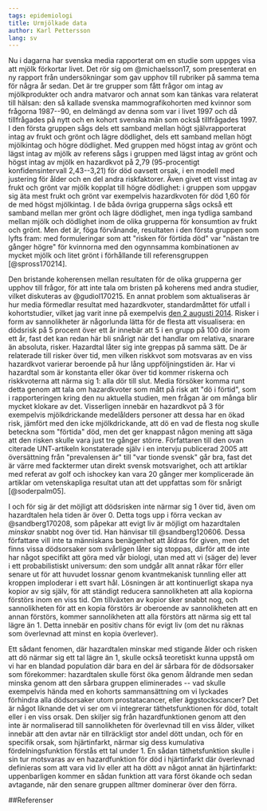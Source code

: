 ```yaml
---
tags: epidemiologi
title: Urmjölkade data
author: Karl Pettersson
lang: sv
---
```


Nu i dagarna har svenska media rapporterat om en studie som uppges visa att
mjölk förkortar livet. Det rör sig om @michaelsson17, som presenterat en ny
rapport från undersökningar som gav upphov till rubriker på samma tema för
några år sedan. Det är tre grupper som fått frågor om intag av mjölkprodukter
och andra matvaror och annat som kan tänkas vara relaterat till hälsan: den så
kallade svenska mammografikohorten med kvinnor som frågorna 1987--90, en
delmängd av denna som var i livet 1997 och då tillfrågades på nytt och en
kohort svenska män som också tillfrågades 1997. I den första gruppen sågs dels
ett samband mellan högt självrapporterat intag av frukt och grönt och lägre
dödlighet, dels ett samband mellan högt mjölkintag och högre dödlighet. Med
gruppen med högst intag av grönt och lägst intag av mjölk av referens sågs i
gruppen med lägst intag av grönt och högst intag av mjölk en hazardkvot på 2,79
(95-procentigt konfidensintervall 2,43--3,21) för död oavsett orsak, i en
modell med justering för ålder och en del andra riskfaktorer. Även givet ett
visst intag av frukt och grönt var mjölk kopplat till högre dödlighet: i
gruppen som uppgav sig äta mest frukt och grönt var exempelvis hazardkvoten för
död 1,60 för de med högst mjölkintag. I de båda övriga grupperna sågs också ett
samband mellan mer grönt och lägre dödlighet, men inga tydliga samband mellan
mjölk och dödlighet inom de olika grupperna för konsumtion av frukt och grönt.
Men det är, föga förvånande, resultaten i den första gruppen som lyfts fram:
med formuleringar som att "risken för förtida död" var "nästan tre gånger högre"
för kvinnorna med den ogynnsamma kombinationen av mycket mjölk och litet grönt
i förhållande till referensgruppen [@spross170214].

Den bristande koherensen mellan resultaten för de olika grupperna ger upphov
till frågor, för att inte tala om bristen på koherens med andra studier, vilket
diskuteras av @gudiol170215. En annat problem som aktualiseras är hur media
förmedlar resultat med hazardkvoter, standardmåttet för utfall i kohortstudier,
vilket jag varit inne på exempelvis [den 2 augusti
2014](http://klpn.se/2014/08/02/oka-takten/). Risker i form av sannolikheter är
någorlunda lätta för de flesta att visualisera: en dödsrisk på 5 procent över
ett år innebär att 5 i en grupp på 100 dör inom ett år, fast det kan redan här
bli snårigt när det handlar om relativa, snarare än absoluta, risker. Hazardtal
låter sig inte greppas på samma sätt. De är relaterade till risker över tid,
men vilken riskkvot som motsvaras av en viss hazardkvot varierar beroende på
hur lång uppföljningstiden är. Har vi hazardtal som är konstanta eller ökar
över tid kommer riskerna och riskkvoterna att närma sig 1: alla dör till slut.
Media försöker komma runt detta genom att tala om hazardkvoter som mått på risk
att "dö i förtid", som i rapporteringen kring den nu aktuella studien, men
frågan är om många blir mycket klokare av det. Visserligen innebär en
hazardkvot på 3 för exempelvis mjölkdrickande medelålders personer att dessa
har en ökad risk, jämfört med den icke mjölkdrickande, att dö en vad de flesta
nog skulle beteckna som "förtida" död, men det ger knappast någon mening att
säga att den risken skulle vara just tre gånger större. Författaren till den
ovan citerade UNT-artikeln konstaterade själv i en intervju publicerad 2005 att
översättning från "prevalensen är" till "var tionde svensk" går bra, fast det
är värre med facktermer utan direkt svensk motsvarighet, och att artiklar med
referat av golf och ishockey kan vara 20 gånger mer komplicerade än artiklar om
vetenskapliga resultat utan att det uppfattas som för snårigt [@soderpalm05]. 

I och för sig är det möjligt att dödsrisken inte närmar sig 1 över tid, även om
hazardtalen hela tiden är över 0. Detta togs upp i förra veckan av
@sandberg170208, som påpekar att evigt liv är möjligt om hazardtalen *minskar*
snabbt nog över tid. Han hänvisar till @sandberg120606. Dessa författare vill inte
ta människans benägenhet att åldras för given, men det finns vissa dödsorsaker
som svårligen låter sig stoppas, därför att de inte har något specifikt att
göra med vår biologi, utan med att vi (säger de) lever i ett probabilistiskt
universum: den som undgår allt annat råkar förr eller senare ut för att
huvudet lossnar genom kvantmekanisk tunnling eller att kroppen imploderar i ett
svart hål. Lösningen är att kontinuerligt skapa nya kopior av sig själv, för
att ständigt reducera sannolikheten att alla kopiorna förstörs inom en viss
tid. Om tillväxten av kopior sker snabbt nog, och sannolikheten för att en kopia
förstörs är oberoende av sannolikheten att en annan förstörs, kommer
sannolikheten att alla förstörs att närma sig ett tal lägre än 1. Detta innebär
en positiv chans för evigt liv (om det nu räknas som överlevnad att minst en
kopia överlever).

Ett sådant fenomen, där hazardtalen minskar med stigande ålder och risken att
dö närmar sig ett tal lägre än 1, skulle också teoretiskt kunna uppstå om vi
har en blandad population där bara en del är sårbara för de dödsorsaker som
förekommer: hazardtalen skulle först öka genom åldrande men sedan minska genom
att den sårbara gruppen eliminerades -- vad skulle exempelvis hända med en
kohorts sammansättning om vi lyckades förhindra alla dödsorsaker utom
prostatacancer, eller äggstockscancer? Det är något liknande det vi ser om vi
integrerar täthetsfunktionen för död, totalt eller i en viss orsak. Den skiljer
sig från hazardfunktionen genom att den inte är normaliserad till sannolikheten
för överlevnad till en viss ålder, vilket innebär att den avtar när en
tillräckligt stor andel dött undan, och för en specifik orsak, som
hjärtinfarkt, närmar sig dess kumulativa fördelningsfunktion förstås ett tal
under 1. En sådan täthetsfunktion skulle i sin tur motsvaras av en
hazardfunktion för död i hjärtinfarkt där överlevnad definieras som att vara
vid liv eller att ha dött av något annat än hjärtinfarkt: uppenbarligen kommer
en sådan funktion att vara först ökande och sedan avtagande, när den senare
gruppen alltmer dominerar över den förra.

##Referenser
